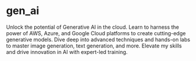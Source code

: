 # gen_ai
Unlock the potential of Generative AI in the cloud. Learn to harness the power of AWS, Azure, and Google Cloud platforms to create cutting-edge generative models. Dive deep into advanced techniques and hands-on labs to master image generation, text generation, and more. Elevate my skills and drive innovation in AI with expert-led training.
